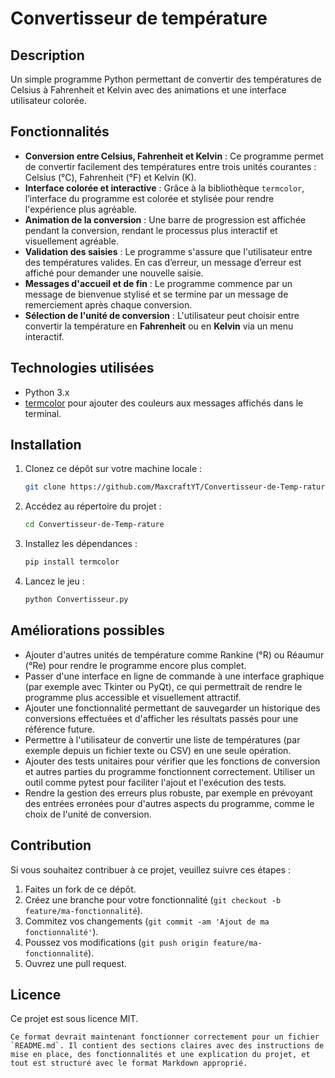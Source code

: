 # Convertisseur de température

## Description

Un simple programme Python permettant de convertir des températures de Celsius à Fahrenheit et Kelvin avec des animations et une interface utilisateur colorée.

## Fonctionnalités

- **Conversion entre Celsius, Fahrenheit et Kelvin** : Ce programme permet de convertir facilement des températures entre trois unités courantes : Celsius (°C), Fahrenheit (°F) et Kelvin (K).
- **Interface colorée et interactive** : Grâce à la bibliothèque `termcolor`, l’interface du programme est colorée et stylisée pour rendre l'expérience plus agréable.
- **Animation de la conversion** : Une barre de progression est affichée pendant la conversion, rendant le processus plus interactif et visuellement agréable.
- **Validation des saisies** : Le programme s'assure que l'utilisateur entre des températures valides. En cas d’erreur, un message d’erreur est affiché pour demander une nouvelle saisie.
- **Messages d'accueil et de fin** : Le programme commence par un message de bienvenue stylisé et se termine par un message de remerciement après chaque conversion.
- **Sélection de l'unité de conversion** : L'utilisateur peut choisir entre convertir la température en **Fahrenheit** ou en **Kelvin** via un menu interactif.

## Technologies utilisées

- Python 3.x
- [termcolor](https://pypi.org/project/termcolor/) pour ajouter des couleurs aux messages affichés dans le terminal.

## Installation

1. Clonez ce dépôt sur votre machine locale :

   ```bash
   git clone https://github.com/MaxcraftYT/Convertisseur-de-Temp-rature.git

2. Accédez au répertoire du projet :
   ```bash
   cd Convertisseur-de-Temp-rature

3. Installez les dépendances :
   ```bash
   pip install termcolor

4. Lancez le jeu :
   ```bash
   python Convertisseur.py

## Améliorations possibles

- Ajouter d'autres unités de température comme Rankine (°R) ou Réaumur (°Re) pour rendre le programme encore plus complet.
- Passer d'une interface en ligne de commande à une interface graphique (par exemple avec Tkinter ou PyQt), ce qui permettrait de rendre le programme plus accessible et visuellement attractif.
- Ajouter une fonctionnalité permettant de sauvegarder un historique des conversions effectuées et d'afficher les résultats passés pour une référence future.
- Permettre à l'utilisateur de convertir une liste de températures (par exemple depuis un fichier texte ou CSV) en une seule opération.
- Ajouter des tests unitaires pour vérifier que les fonctions de conversion et autres parties du programme fonctionnent correctement. Utiliser un outil comme pytest pour faciliter l'ajout et l'exécution des tests.
- Rendre la gestion des erreurs plus robuste, par exemple en prévoyant des entrées erronées pour d'autres aspects du programme, comme le choix de l'unité de conversion.
## Contribution

Si vous souhaitez contribuer à ce projet, veuillez suivre ces étapes :

1. Faites un fork de ce dépôt.
2. Créez une branche pour votre fonctionnalité (`git checkout -b feature/ma-fonctionnalité`).
3. Commitez vos changements (`git commit -am 'Ajout de ma fonctionnalité'`).
4. Poussez vos modifications (`git push origin feature/ma-fonctionnalité`).
5. Ouvrez une pull request.

## Licence

Ce projet est sous licence MIT.

```Ce format devrait maintenant fonctionner correctement pour un fichier `README.md`. Il contient des sections claires avec des instructions de mise en place, des fonctionnalités et une explication du projet, et tout est structuré avec le format Markdown approprié.```
